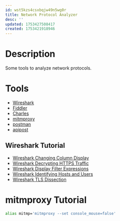 ```yaml
---
id: wst5kzs4csxbqjw49n5wg0r
title: Network Protocol Analyzer
desc: ''
updated: 1753427508417
created: 1753421918946
---
```

# Description
Some tools to analyze network protocols.

# Tools
- [Wireshark](https://www.wireshark.org/)
- [Fiddler](https://www.telerik.com/fiddler)
- [Charles](https://www.charlesproxy.com/)
- [mitmproxy](https://mitmproxy.org/)
- [postman](https://www.postman.com/)
- [apipost](https://www.apipost.cn/)

## Wireshark Tutorial
- [Wireshark Changing Column Display](https://unit42.paloaltonetworks.com/unit42-customizing-wireshark-changing-column-display/)
- [Wireshark Decrypting HTTPS Traffic](https://unit42.paloaltonetworks.com/wireshark-tutorial-decrypting-https-traffic/)
- [Wireshark Display Filter Expressions](https://unit42.paloaltonetworks.com/using-wireshark-display-filter-expressions/)
- [Wireshark Identifying Hosts and Users](https://unit42.paloaltonetworks.com/using-wireshark-identifying-hosts-and-users/)
- [Wireshark TLS Dissection](https://wiki.wireshark.org/TLS)


# mitmproxy Tutorial
```bash
alias mitmp='mitmproxy --set console_mouse=false'
```


